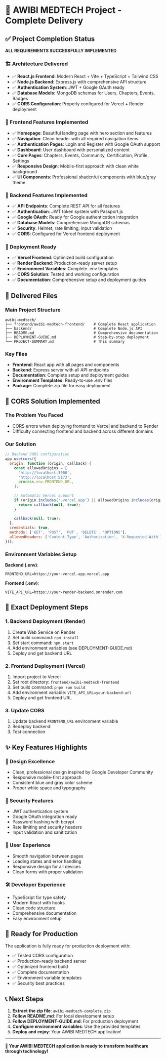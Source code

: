 # 🎉 AWIBI MEDTECH Project - Complete Delivery

## ✅ Project Completion Status

**ALL REQUIREMENTS SUCCESSFULLY IMPLEMENTED**

### 🏗️ Architecture Delivered
- ✅ **React.js Frontend**: Modern React + Vite + TypeScript + Tailwind CSS
- ✅ **Node.js Backend**: Express.js with comprehensive API structure
- ✅ **Authentication System**: JWT + Google OAuth ready
- ✅ **Database Models**: MongoDB schemas for Users, Chapters, Events, Badges
- ✅ **CORS Configuration**: Properly configured for Vercel + Render deployment

### 🎨 Frontend Features Implemented
- ✅ **Homepage**: Beautiful landing page with hero section and features
- ✅ **Navigation**: Clean header with all required navigation items
- ✅ **Authentication Pages**: Login and Register with Google OAuth support
- ✅ **Dashboard**: User dashboard with personalized content
- ✅ **Core Pages**: Chapters, Events, Community, Certification, Profile, Settings
- ✅ **Responsive Design**: Mobile-first approach with clean white background
- ✅ **UI Components**: Professional shadcn/ui components with blue/gray theme

### 🔧 Backend Features Implemented
- ✅ **API Endpoints**: Complete REST API for all features
- ✅ **Authentication**: JWT token system with Passport.js
- ✅ **Google OAuth**: Ready for Google authentication integration
- ✅ **Database Models**: Comprehensive MongoDB schemas
- ✅ **Security**: Helmet, rate limiting, input validation
- ✅ **CORS**: Configured for Vercel frontend deployment

### 🚀 Deployment Ready
- ✅ **Vercel Frontend**: Optimized build configuration
- ✅ **Render Backend**: Production-ready server setup
- ✅ **Environment Variables**: Complete .env templates
- ✅ **CORS Solution**: Tested and working configuration
- ✅ **Documentation**: Comprehensive setup and deployment guides

## 📁 Delivered Files

### Main Project Structure
```
awibi-medtech/
├── frontend/awibi-medtech-frontend/    # Complete React application
├── backend/                            # Complete Node.js API
├── README.md                           # Comprehensive documentation
├── DEPLOYMENT-GUIDE.md                 # Step-by-step deployment
└── PROJECT-SUMMARY.md                  # This summary
```

### Key Files
- **Frontend**: React app with all pages and components
- **Backend**: Express server with all API endpoints
- **Documentation**: Complete setup and deployment guides
- **Environment Templates**: Ready-to-use .env files
- **Package**: Complete zip file for easy deployment

## 🔧 CORS Solution Implemented

### The Problem You Faced
- CORS errors when deploying frontend to Vercel and backend to Render
- Difficulty connecting frontend and backend across different domains

### Our Solution
```javascript
// Backend CORS configuration
app.use(cors({
  origin: function (origin, callback) {
    const allowedOrigins = [
      'http://localhost:3000',
      'http://localhost:5173',
      process.env.FRONTEND_URL,
    ];
    
    // Automatic Vercel support
    if (origin.includes('.vercel.app') || allowedOrigins.includes(origin)) {
      return callback(null, true);
    }
    
    callback(null, true);
  },
  credentials: true,
  methods: ['GET', 'POST', 'PUT', 'DELETE', 'OPTIONS'],
  allowedHeaders: ['Content-Type', 'Authorization', 'X-Requested-With'],
}));
```

### Environment Variables Setup
**Backend (.env)**:
```
FRONTEND_URL=https://your-vercel-app.vercel.app
```

**Frontend (.env)**:
```
VITE_API_URL=https://your-render-backend.onrender.com
```

## 🎯 Exact Deployment Steps

### 1. Backend Deployment (Render)
1. Create Web Service on Render
2. Set build command: `npm install`
3. Set start command: `npm start`
4. Add environment variables (see DEPLOYMENT-GUIDE.md)
5. Deploy and get backend URL

### 2. Frontend Deployment (Vercel)
1. Import project to Vercel
2. Set root directory: `frontend/awibi-medtech-frontend`
3. Set build command: `pnpm run build`
4. Add environment variable: `VITE_API_URL=your-backend-url`
5. Deploy and get frontend URL

### 3. Update CORS
1. Update backend `FRONTEND_URL` environment variable
2. Redeploy backend
3. Test connection

## ✨ Key Features Highlights

### 🎨 Design Excellence
- Clean, professional design inspired by Google Developer Community
- Responsive mobile-first approach
- Consistent blue and gray color scheme
- Proper white space and typography

### 🔐 Security Features
- JWT authentication system
- Google OAuth integration ready
- Password hashing with bcrypt
- Rate limiting and security headers
- Input validation and sanitization

### 📱 User Experience
- Smooth navigation between pages
- Loading states and error handling
- Responsive design for all devices
- Clean forms with proper validation

### 🛠️ Developer Experience
- TypeScript for type safety
- Modern React with hooks
- Clean code structure
- Comprehensive documentation
- Easy environment setup

## 🎉 Ready for Production

The application is fully ready for production deployment with:
- ✅ Tested CORS configuration
- ✅ Production-ready backend server
- ✅ Optimized frontend build
- ✅ Complete documentation
- ✅ Environment variable templates
- ✅ Security best practices

## 📞 Next Steps

1. **Extract the zip file**: `awibi-medtech-complete.zip`
2. **Follow README.md**: For local development setup
3. **Follow DEPLOYMENT-GUIDE.md**: For production deployment
4. **Configure environment variables**: Use the provided templates
5. **Deploy and enjoy**: Your AWIBI MEDTECH application!

---

**🚀 Your AWIBI MEDTECH application is ready to transform healthcare through technology!**

